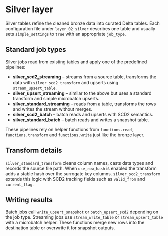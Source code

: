 # Silver layer

Silver tables refine the cleaned bronze data into curated Delta tables. Each configuration file under `layer_02_silver` describes one table and usually sets `simple_settings` to `true` with an appropriate `job_type`.

## Standard job types

Silver jobs read from existing tables and apply one of the predefined pipelines:

- **silver_scd2_streaming** – streams from a source table, transforms the data with `silver_scd2_transform` and upserts using `stream_upsert_table`.
- **silver_upsert_streaming** – similar to the above but uses a standard transform and simple microbatch upserts.
- **silver_standard_streaming** – reads from a table, transforms the rows and writes the stream without merges.
- **silver_scd2_batch** – batch reads and upserts with SCD2 semantics.
- **silver_standard_batch** – batch reads and writes a snapshot table.

These pipelines rely on helper functions from `functions.read`, `functions.transform` and `functions.write` just like the bronze layer.

## Transform details

`silver_standard_transform` cleans column names, casts data types and records the source file path. When `use_row_hash` is enabled the transform adds a stable hash over the surrogate key columns. `silver_scd2_transform` extends this logic with SCD2 tracking fields such as `valid_from` and `current_flag`.

## Writing results

Batch jobs call `write_upsert_snapshot` or `batch_upsert_scd2` depending on the job type. Streaming jobs use `stream_write_table` or `stream_upsert_table` with a microbatch helper. These functions merge new rows into the destination table or overwrite it for snapshot outputs.
